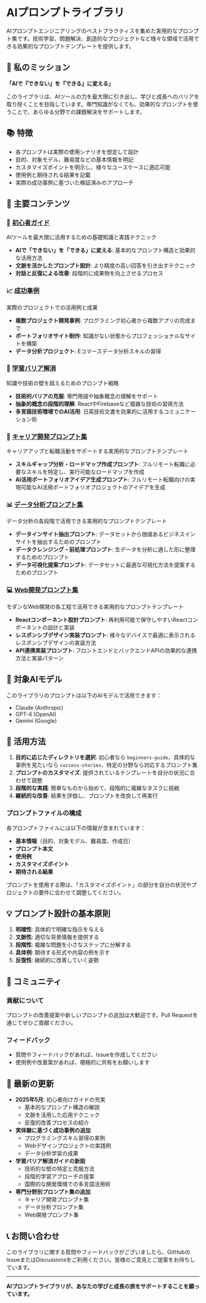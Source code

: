 # AIプロンプトライブラリ

AIプロンプトエンジニアリングのベストプラクティスを集めた実用的なプロンプト集です。技術学習、問題解決、創造的なプロジェクトなど様々な領域で活用できる効果的なプロンプトテンプレートを提供します。

## 🌟 私のミッション

**「AIで『できない』を『できる』に変える」**

このライブラリは、AIツールの力を最大限に引き出し、学びと成長へのバリアを取り除くことを目指しています。専門知識がなくても、効果的なプロンプトを使うことで、あらゆる分野での課題解決をサポートします。

## 📚 特徴

* 各プロンプトは実際の使用シナリオを想定して設計
* 目的、対象モデル、難易度などの基本情報を明記
* カスタマイズポイントを明示し、様々なユースケースに適応可能
* 使用例と期待される結果を記載
* 実際の成功事例に基づいた検証済みのアプローチ

## 📂 主要コンテンツ

### 🌟 [初心者ガイド](https://github.com/oka031/ai-prompt-library/tree/main/beginners-guide)
AIツールを最大限に活用するための基礎知識と実践テクニック
* **AIで「できない」を「できる」に変える**: 基本的なプロンプト構造と効果的な活用方法
* **文脈を活かしたプロンプト設計**: より精度の高い回答を引き出すテクニック
* **対話と反復による改善**: 段階的に成果物を向上させるプロセス

### 📈 [成功事例](https://github.com/oka031/ai-prompt-library/tree/main/success-stories)
実際のプロジェクトでの活用例と成果
* **複数プロジェクト開発事例**: プログラミング初心者から複数アプリの完成まで
* **ポートフォリオサイト制作**: 知識がない状態からプロフェッショナルなサイトを構築
* **データ分析プロジェクト**: Eコマースデータ分析スキルの習得

### 🚧 [学習バリア解消](https://github.com/oka031/ai-prompt-library/tree/main/learning-barriers)
知識や技術の壁を超えるためのプロンプト戦略
* **技術的バリアの克服**: 専門用語や抽象概念の理解をサポート
* **抽象的概念の段階的理解**: ReactやFirebaseなど複雑な技術の習得方法
* **多言語技術環境でのAI活用**: 日英技術文書を効果的に活用するコミュニケーション術

### 💼 [キャリア開発プロンプト集](https://github.com/oka031/ai-prompt-library/tree/main/career-development)
キャリアアップと転職活動をサポートする実用的なプロンプトテンプレート
* **スキルギャップ分析・ロードマップ作成プロンプト**: フルリモート転職に必要なスキルを特定し、実行可能なロードマップを作成
* **AI活用ポートフォリオアイデア生成プロンプト**: フルリモート転職向けの実現可能なAI活用ポートフォリオプロジェクトのアイデアを生成

### 📊 [データ分析プロンプト集](https://github.com/oka031/ai-prompt-library/tree/main/data-analysis)
データ分析の各段階で活用できる実用的なプロンプトテンプレート
* **データインサイト抽出プロンプト**: データセットから価値あるビジネスインサイトを抽出するためのプロンプト
* **データクレンジング・前処理プロンプト**: 生データを分析に適した形に整理するためのプロンプト
* **データ可視化提案プロンプト**: データセットに最適な可視化方法を提案するためのプロンプト

### 💻 [Web開発プロンプト集](https://github.com/oka031/ai-prompt-library/tree/main/web-development)
モダンなWeb開発の各工程で活用できる実用的なプロンプトテンプレート
* **Reactコンポーネント設計プロンプト**: 再利用可能で保守しやすいReactコンポーネントの設計と実装
* **レスポンシブデザイン実装プロンプト**: 様々なデバイスで最適に表示されるレスポンシブデザインの実装方法
* **API連携実装プロンプト**: フロントエンドとバックエンドAPIの効果的な連携方法と実装パターン

## 🎯 対象AIモデル

このライブラリのプロンプトは以下のAIモデルで活用できます：
* Claude (Anthropic)
* GPT-4 (OpenAI)
* Gemini (Google)

## 🚀 活用方法

1. **目的に応じたディレクトリを選択**: 初心者なら `beginners-guide`、具体的な事例を見たいなら `success-stories`、特定の分野なら対応するプロンプト集
2. **プロンプトのカスタマイズ**: 提供されているテンプレートを自分の状況に合わせて調整
3. **段階的な実践**: 簡単なものから始めて、段階的に複雑なタスクに挑戦
4. **継続的な改善**: 結果を評価し、プロンプトを改良して再実行

### プロンプトファイルの構成

各プロンプトファイルには以下の情報が含まれています：
* **基本情報**（目的、対象モデル、難易度、作成日）
* **プロンプト本文**
* **使用例**
* **カスタマイズポイント**
* **期待される結果**

プロンプトを使用する際は、「カスタマイズポイント」の部分を自分の状況やプロジェクトの要件に合わせて調整してください。

## 💡 プロンプト設計の基本原則

1. **明確性**: 具体的で明確な指示を与える
2. **文脈性**: 適切な背景情報を提供する
3. **段階性**: 複雑な問題を小さなステップに分解する
4. **具体例**: 期待する形式や内容の例を示す
5. **反復性**: 継続的に改善していく姿勢

## 👥 コミュニティ

### 貢献について
プロンプトの改善提案や新しいプロンプトの追加は大歓迎です。Pull Requestを通じてぜひご貢献ください。

### フィードバック
* 質問やフィードバックがあれば、Issueを作成してください
* 使用例や改善案があれば、積極的に共有をお願いします

## 🔄 最新の更新

* **2025年5月**: 初心者向けガイドの充実
  * 基本的なプロンプト構造の解説
  * 文脈を活用した応用テクニック
  * 反復的改善プロセスの紹介
* **実体験に基づく成功事例の追加**
  * プログラミングスキル習得の実例
  * Webデザインプロジェクトの実践例
  * データ分析学習の成果
* **学習バリア解消ガイドの新設**
  * 技術的な壁の特定と克服方法
  * 段階的学習アプローチの提案
  * 国際的な開発環境での多言語活用術
* **専門分野別プロンプト集の追加**
  * キャリア開発プロンプト集
  * データ分析プロンプト集
  * Web開発プロンプト集

## 📞 お問い合わせ

このライブラリに関する質問やフィードバックがございましたら、GitHubのIssueまたはDiscussionsをご利用ください。皆様のご意見とご提案をお待ちしています。

---

**AIプロンプトライブラリが、あなたの学びと成長の旅をサポートすることを願っています。**


